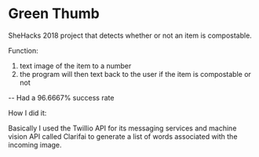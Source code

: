 # Green Thumb


SheHacks 2018 project that detects whether or not an item is compostable. 

Function: 

1) text image of the item to a number 
2) the program will then text back to the user if the item is compostable or not

-- Had a 96.6667% success rate

How I did it:

Basically I used the Twillio API for its messaging services and machine vision API
called Clarifai to generate a list of words associated with the incoming image.
